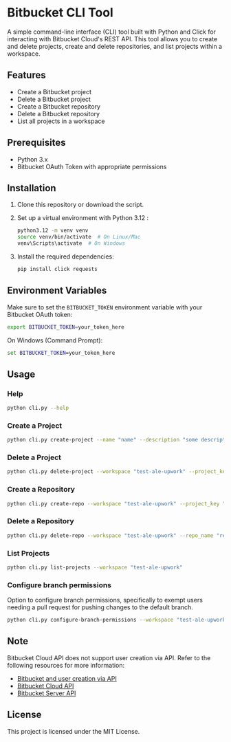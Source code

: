 # Bitbucket CLI Tool

A simple command-line interface (CLI) tool built with Python and Click for interacting with Bitbucket Cloud's REST API. This tool allows you to create and delete projects, create and delete repositories, and list projects within a workspace.

## Features

- Create a Bitbucket project
- Delete a Bitbucket project
- Create a Bitbucket repository
- Delete a Bitbucket repository
- List all projects in a workspace

## Prerequisites

- Python 3.x
- Bitbucket OAuth Token with appropriate permissions

## Installation

1. Clone this repository or download the script.
2. Set up a virtual environment with Python 3.12 :

   ```bash
   python3.12 -m venv venv
   source venv/bin/activate  # On Linux/Mac
   venv\Scripts\activate  # On Windows
   ```

3. Install the required dependencies:

   ```bash
   pip install click requests
   ```

## Environment Variables

Make sure to set the `BITBUCKET_TOKEN` environment variable with your Bitbucket OAuth token:

```bash
export BITBUCKET_TOKEN=your_token_here
```

On Windows (Command Prompt):

```cmd
set BITBUCKET_TOKEN=your_token_here
```

## Usage

### Help

```bash
python cli.py --help
```

### Create a Project

```bash
python cli.py create-project --name "name" --description "some description" --project_key="TEST" --workspace "test-ale-upwork"
```

### Delete a Project

```bash
python cli.py delete-project --workspace "test-ale-upwork" --project_key="TEST"
```

### Create a Repository

```bash
python cli.py create-repo --workspace "test-ale-upwork" --project_key "ALE" --repo_name "repo"
```

### Delete a Repository

```bash
python cli.py delete-repo --workspace "test-ale-upwork" --repo_name "repo"
```

### List Projects

```bash
python cli.py list-projects --workspace "test-ale-upwork"
```

### Configure branch permissions

Option to configure branch permissions, specifically to exempt users needing a pull request for pushing changes to the default branch.

```bash
python cli.py configure-branch-permissions --workspace "test-ale-upwork" --repo_name "repo" --branch "master" --user "username"
```

## Note

Bitbucket Cloud API does not support user creation via API. Refer to the following resources for more information:

- [Bitbucket and user creation via API](https://community.atlassian.com/t5/Bitbucket-questions/Create-User-API-in-Bitbucket-Cloud/qaq-p/1116269?utm_source=chatgpt.com%3Fanon_like%3D2451346)
- [Bitbucket Cloud API](https://developer.atlassian.com/bitbucket/api/2/reference/)
- [Bitbucket Server API](https://developer.atlassian.com/server/bitbucket/rest-api/)

## License

This project is licensed under the MIT License.
